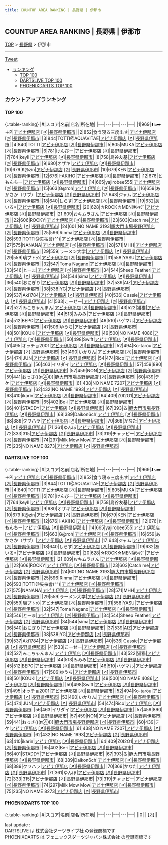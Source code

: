 ```yaml
---
title: COUNTUP AREA RANKING | 長野県 | 伊那市
---
```

## COUNTUP AREA RANKING | 長野県 | 伊那市

[TOP](/darts/rank/) > [長野県](/darts/rank/長野県/) > 伊那市

___

<a href="https://twitter.com/share?ref_src=twsrc%5Etfw" data-text="COUNTUP AREA RANKING | 長野県伊那市" class="twitter-share-button" data-hashtags="DARTSLIVE,PHOENIXDARTS,darts,ダーツ" data-show-count="false">Tweet</a>

* [ランキング](#カウントアップランキング)
    * [TOP 100](#top-100)
    * [DARTSLIVE TOP 100](#dartslive-top-100)
    * [PHOENIXDARTS TOP 100](#phoenixdarts-top-100)

### カウントアップランキング

#### TOP 100



{:.table-ranking}
|#|スコア|名前|店名|所在地|
|---|---|---|---|---|
|1|969|<span class="rank-name-dl">⬇️↘️➡️＋P</span>|<a href="/darts/rank/shops/b14f3f8d71c34fa228032249b44395af.html">アピナ伊那店</a> <a href="https://search.dartslive.com/jp/shop/b14f3f8d71c34fa228032249b44395af">[↗]</a>|<a href="/darts/rank/長野県/伊那市">長野県伊那市</a>|
|2|852|<span class="rank-name-dl">食う寝る三度出す</span>|<a href="/darts/rank/shops/b14f3f8d71c34fa228032249b44395af.html">アピナ伊那店</a> <a href="https://search.dartslive.com/jp/shop/b14f3f8d71c34fa228032249b44395af">[↗]</a>|<a href="/darts/rank/長野県/伊那市">長野県伊那市</a>|
|3|844|<span class="rank-name-dl">TOTTI@AQUAVITAE</span>|<a href="/darts/rank/shops/b14f3f8d71c34fa228032249b44395af.html">アピナ伊那店</a> <a href="https://search.dartslive.com/jp/shop/b14f3f8d71c34fa228032249b44395af">[↗]</a>|<a href="/darts/rank/長野県/伊那市">長野県伊那市</a>|
|4|840|<span class="rank-name-dl">TOTTI</span>|<a href="/darts/rank/shops/b14f3f8d71c34fa228032249b44395af.html">アピナ伊那店</a> <a href="https://search.dartslive.com/jp/shop/b14f3f8d71c34fa228032249b44395af">[↗]</a>|<a href="/darts/rank/長野県/伊那市">長野県伊那市</a>|
|5|805|<span class="rank-name-dl">MUKA</span>|<a href="/darts/rank/shops/b14f3f8d71c34fa228032249b44395af.html">アピナ伊那店</a> <a href="https://search.dartslive.com/jp/shop/b14f3f8d71c34fa228032249b44395af">[↗]</a>|<a href="/darts/rank/長野県/伊那市">長野県伊那市</a>|
|6|781|<span class="rank-name-dl">けんぴー</span>|<a href="/darts/rank/shops/b14f3f8d71c34fa228032249b44395af.html">アピナ伊那店</a> <a href="https://search.dartslive.com/jp/shop/b14f3f8d71c34fa228032249b44395af">[↗]</a>|<a href="/darts/rank/長野県/伊那市">長野県伊那市</a>|
|7|764|<span class="rank-name-dl">keyⅡ</span>|<a href="/darts/rank/shops/b14f3f8d71c34fa228032249b44395af.html">アピナ伊那店</a> <a href="https://search.dartslive.com/jp/shop/b14f3f8d71c34fa228032249b44395af">[↗]</a>|<a href="/darts/rank/長野県/伊那市">長野県伊那市</a>|
|8|758|<span class="rank-name-dl">島谷友基</span>|<a href="/darts/rank/shops/b14f3f8d71c34fa228032249b44395af.html">アピナ伊那店</a> <a href="https://search.dartslive.com/jp/shop/b14f3f8d71c34fa228032249b44395af">[↗]</a>|<a href="/darts/rank/長野県/伊那市">長野県伊那市</a>|
|9|680|<span class="rank-name-dl">オザキ</span>|<a href="/darts/rank/shops/b14f3f8d71c34fa228032249b44395af.html">アピナ伊那店</a> <a href="https://search.dartslive.com/jp/shop/b14f3f8d71c34fa228032249b44395af">[↗]</a>|<a href="/darts/rank/長野県/伊那市">長野県伊那市</a>|
|10|679|<span class="rank-name-dl">K@zin</span>|<a href="/darts/rank/shops/b14f3f8d71c34fa228032249b44395af.html">アピナ伊那店</a> <a href="https://search.dartslive.com/jp/shop/b14f3f8d71c34fa228032249b44395af">[↗]</a>|<a href="/darts/rank/長野県/伊那市">長野県伊那市</a>|
|10|679|<span class="rank-name-dl">KEN</span>|<a href="/darts/rank/shops/b14f3f8d71c34fa228032249b44395af.html">アピナ伊那店</a> <a href="https://search.dartslive.com/jp/shop/b14f3f8d71c34fa228032249b44395af">[↗]</a>|<a href="/darts/rank/長野県/伊那市">長野県伊那市</a>|
|12|676|<span class="rank-name-dl">I-AKIHO</span>|<a href="/darts/rank/shops/b14f3f8d71c34fa228032249b44395af.html">アピナ伊那店</a> <a href="https://search.dartslive.com/jp/shop/b14f3f8d71c34fa228032249b44395af">[↗]</a>|<a href="/darts/rank/長野県/伊那市">長野県伊那市</a>|
|12|676|<span class="rank-name-dl">ともんちー</span>|<a href="/darts/rank/shops/b14f3f8d71c34fa228032249b44395af.html">アピナ伊那店</a> <a href="https://search.dartslive.com/jp/shop/b14f3f8d71c34fa228032249b44395af">[↗]</a>|<a href="/darts/rank/長野県/伊那市">長野県伊那市</a>|
|14|665|<span class="rank-name-dl">yajirobee555</span>|<a href="/darts/rank/shops/b14f3f8d71c34fa228032249b44395af.html">アピナ伊那店</a> <a href="https://search.dartslive.com/jp/shop/b14f3f8d71c34fa228032249b44395af">[↗]</a>|<a href="/darts/rank/長野県/伊那市">長野県伊那市</a>|
|15|663|<span class="rank-name-dl">G@roh</span>|<a href="/darts/rank/shops/b14f3f8d71c34fa228032249b44395af.html">アピナ伊那店</a> <a href="https://search.dartslive.com/jp/shop/b14f3f8d71c34fa228032249b44395af">[↗]</a>|<a href="/darts/rank/長野県/伊那市">長野県伊那市</a>|
|16|659|<span class="rank-name-dl">あかさか（サブ）</span>|<a href="/darts/rank/shops/b14f3f8d71c34fa228032249b44395af.html">アピナ伊那店</a> <a href="https://search.dartslive.com/jp/shop/b14f3f8d71c34fa228032249b44395af">[↗]</a>|<a href="/darts/rank/長野県/伊那市">長野県伊那市</a>|
|17|643|<span class="rank-name-dl">ジャム</span>|<a href="/darts/rank/shops/b14f3f8d71c34fa228032249b44395af.html">アピナ伊那店</a> <a href="https://search.dartslive.com/jp/shop/b14f3f8d71c34fa228032249b44395af">[↗]</a>|<a href="/darts/rank/長野県/伊那市">長野県伊那市</a>|
|18|640|<span class="rank-name-dl">しらす</span>|<a href="/darts/rank/shops/b14f3f8d71c34fa228032249b44395af.html">アピナ伊那店</a> <a href="https://search.dartslive.com/jp/shop/b14f3f8d71c34fa228032249b44395af">[↗]</a>|<a href="/darts/rank/長野県/伊那市">長野県伊那市</a>|
|19|632|<span class="rank-name-dl">あいる*</span>|<a href="/darts/rank/shops/b14f3f8d71c34fa228032249b44395af.html">アピナ伊那店</a> <a href="https://search.dartslive.com/jp/shop/b14f3f8d71c34fa228032249b44395af">[↗]</a>|<a href="/darts/rank/長野県/伊那市">長野県伊那市</a>|
|20|628|<span class="rank-name-dl">☆ROCK☆MEN@ｼｷｳﾞ</span>|<a href="/darts/rank/shops/b14f3f8d71c34fa228032249b44395af.html">アピナ伊那店</a> <a href="https://search.dartslive.com/jp/shop/b14f3f8d71c34fa228032249b44395af">[↗]</a>|<a href="/darts/rank/長野県/伊那市">長野県伊那市</a>|
|21|609|<span class="rank-name-dl">おキムラさん</span>|<a href="/darts/rank/shops/b14f3f8d71c34fa228032249b44395af.html">アピナ伊那店</a> <a href="https://search.dartslive.com/jp/shop/b14f3f8d71c34fa228032249b44395af">[↗]</a>|<a href="/darts/rank/長野県/伊那市">長野県伊那市</a>|
|22|606|<span class="rank-name-dl">ROCKY</span>|<a href="/darts/rank/shops/b14f3f8d71c34fa228032249b44395af.html">アピナ伊那店</a> <a href="https://search.dartslive.com/jp/shop/b14f3f8d71c34fa228032249b44395af">[↗]</a>|<a href="/darts/rank/長野県/伊那市">長野県伊那市</a>|
|23|603|<span class="rank-name-dl">Catch me</span>|<a href="/darts/rank/shops/b14f3f8d71c34fa228032249b44395af.html">アピナ伊那店</a> <a href="https://search.dartslive.com/jp/shop/b14f3f8d71c34fa228032249b44395af">[↗]</a>|<a href="/darts/rank/長野県/伊那市">長野県伊那市</a>|
|24|601|<span class="rank-name-dl">NO NAME 3193</span>|<a href="/darts/rank/shops/67105a6add0825630d9b047a20a7ba1e.html">豚大門市場長野伊那店</a> <a href="https://search.dartslive.com/jp/shop/67105a6add0825630d9b047a20a7ba1e">[↗]</a>|<a href="/darts/rank/長野県/伊那市">長野県伊那市</a>|
|25|596|<span class="rank-name-dl">Rinma</span>|<a href="/darts/rank/shops/b14f3f8d71c34fa228032249b44395af.html">アピナ伊那店</a> <a href="https://search.dartslive.com/jp/shop/b14f3f8d71c34fa228032249b44395af">[↗]</a>|<a href="/darts/rank/長野県/伊那市">長野県伊那市</a>|
|26|593|<span class="rank-name-dl">TOTTI@矢桜會(^^)</span>|<a href="/darts/rank/shops/b14f3f8d71c34fa228032249b44395af.html">アピナ伊那店</a> <a href="https://search.dartslive.com/jp/shop/b14f3f8d71c34fa228032249b44395af">[↗]</a>|<a href="/darts/rank/長野県/伊那市">長野県伊那市</a>|
|27|575|<span class="rank-name-dl">NANANA</span>|<a href="/darts/rank/shops/b14f3f8d71c34fa228032249b44395af.html">アピナ伊那店</a> <a href="https://search.dartslive.com/jp/shop/b14f3f8d71c34fa228032249b44395af">[↗]</a>|<a href="/darts/rank/長野県/伊那市">長野県伊那市</a>|
|28|571|<span class="rank-name-dl">MHH</span>|<a href="/darts/rank/shops/b14f3f8d71c34fa228032249b44395af.html">アピナ伊那店</a> <a href="https://search.dartslive.com/jp/shop/b14f3f8d71c34fa228032249b44395af">[↗]</a>|<a href="/darts/rank/長野県/伊那市">長野県伊那市</a>|
|29|559|<span class="rank-name-dl">ラーメン大学</span>|<a href="/darts/rank/shops/b14f3f8d71c34fa228032249b44395af.html">アピナ伊那店</a> <a href="https://search.dartslive.com/jp/shop/b14f3f8d71c34fa228032249b44395af">[↗]</a>|<a href="/darts/rank/長野県/伊那市">長野県伊那市</a>|
|29|559|<span class="rank-name-dl">璃プトｩﾝ</span>|<a href="/darts/rank/shops/b14f3f8d71c34fa228032249b44395af.html">アピナ伊那店</a> <a href="https://search.dartslive.com/jp/shop/b14f3f8d71c34fa228032249b44395af">[↗]</a>|<a href="/darts/rank/長野県/伊那市">長野県伊那市</a>|
|31|558|<span class="rank-name-dl">YASU</span>|<a href="/darts/rank/shops/b14f3f8d71c34fa228032249b44395af.html">アピナ伊那店</a> <a href="https://search.dartslive.com/jp/shop/b14f3f8d71c34fa228032249b44395af">[↗]</a>|<a href="/darts/rank/長野県/伊那市">長野県伊那市</a>|
|32|547|<span class="rank-name-dl">Toma Nagano</span>|<a href="/darts/rank/shops/b14f3f8d71c34fa228032249b44395af.html">アピナ伊那店</a> <a href="https://search.dartslive.com/jp/shop/b14f3f8d71c34fa228032249b44395af">[↗]</a>|<a href="/darts/rank/長野県/伊那市">長野県伊那市</a>|
|33|546|<span class="rank-name-dl">とーま</span>|<a href="/darts/rank/shops/b14f3f8d71c34fa228032249b44395af.html">アピナ伊那店</a> <a href="https://search.dartslive.com/jp/shop/b14f3f8d71c34fa228032249b44395af">[↗]</a>|<a href="/darts/rank/長野県/伊那市">長野県伊那市</a>|
|34|544|<span class="rank-name-dl">Sheep Feather</span>|<a href="/darts/rank/shops/b14f3f8d71c34fa228032249b44395af.html">アピナ伊那店</a> <a href="https://search.dartslive.com/jp/shop/b14f3f8d71c34fa228032249b44395af">[↗]</a>|<a href="/darts/rank/長野県/伊那市">長野県伊那市</a>|
|34|544|<span class="rank-name-dl">sima</span>|<a href="/darts/rank/shops/b14f3f8d71c34fa228032249b44395af.html">アピナ伊那店</a> <a href="https://search.dartslive.com/jp/shop/b14f3f8d71c34fa228032249b44395af">[↗]</a>|<a href="/darts/rank/長野県/伊那市">長野県伊那市</a>|
|36|540|<span class="rank-name-dl">おにぎり</span>|<a href="/darts/rank/shops/b14f3f8d71c34fa228032249b44395af.html">アピナ伊那店</a> <a href="https://search.dartslive.com/jp/shop/b14f3f8d71c34fa228032249b44395af">[↗]</a>|<a href="/darts/rank/長野県/伊那市">長野県伊那市</a>|
|37|539|<span class="rank-name-dl">AIZ</span>|<a href="/darts/rank/shops/b14f3f8d71c34fa228032249b44395af.html">アピナ伊那店</a> <a href="https://search.dartslive.com/jp/shop/b14f3f8d71c34fa228032249b44395af">[↗]</a>|<a href="/darts/rank/長野県/伊那市">長野県伊那市</a>|
|38|538|<span class="rank-name-dl">YG</span>|<a href="/darts/rank/shops/b14f3f8d71c34fa228032249b44395af.html">アピナ伊那店</a> <a href="https://search.dartslive.com/jp/shop/b14f3f8d71c34fa228032249b44395af">[↗]</a>|<a href="/darts/rank/長野県/伊那市">長野県伊那市</a>|
|39|537|<span class="rank-name-dl">Aki1784</span>|<a href="/darts/rank/shops/b14f3f8d71c34fa228032249b44395af.html">アピナ伊那店</a> <a href="https://search.dartslive.com/jp/shop/b14f3f8d71c34fa228032249b44395af">[↗]</a>|<a href="/darts/rank/長野県/伊那市">長野県伊那市</a>|
|40|536|<span class="rank-name-dl">Ｃassie</span>|<a href="/darts/rank/shops/b14f3f8d71c34fa228032249b44395af.html">アピナ伊那店</a> <a href="https://search.dartslive.com/jp/shop/b14f3f8d71c34fa228032249b44395af">[↗]</a>|<a href="/darts/rank/長野県/伊那市">長野県伊那市</a>|
|41|533|<span class="rank-name-dl">こーせー</span>|<a href="/darts/rank/shops/b14f3f8d71c34fa228032249b44395af.html">アピナ伊那店</a> <a href="https://search.dartslive.com/jp/shop/b14f3f8d71c34fa228032249b44395af">[↗]</a>|<a href="/darts/rank/長野県/伊那市">長野県伊那市</a>|
|42|527|<span class="rank-name-dl">みこちゃんまん</span>|<a href="/darts/rank/shops/b14f3f8d71c34fa228032249b44395af.html">アピナ伊那店</a> <a href="https://search.dartslive.com/jp/shop/b14f3f8d71c34fa228032249b44395af">[↗]</a>|<a href="/darts/rank/長野県/伊那市">長野県伊那市</a>|
|43|522|<span class="rank-name-dl">猫猫</span>|<a href="/darts/rank/shops/b14f3f8d71c34fa228032249b44395af.html">アピナ伊那店</a> <a href="https://search.dartslive.com/jp/shop/b14f3f8d71c34fa228032249b44395af">[↗]</a>|<a href="/darts/rank/長野県/伊那市">長野県伊那市</a>|
|44|513|<span class="rank-name-dl">みみみ</span>|<a href="/darts/rank/shops/b14f3f8d71c34fa228032249b44395af.html">アピナ伊那店</a> <a href="https://search.dartslive.com/jp/shop/b14f3f8d71c34fa228032249b44395af">[↗]</a>|<a href="/darts/rank/長野県/伊那市">長野県伊那市</a>|
|45|512|<span class="rank-name-dl">BEPO</span>|<a href="/darts/rank/shops/b14f3f8d71c34fa228032249b44395af.html">アピナ伊那店</a> <a href="https://search.dartslive.com/jp/shop/b14f3f8d71c34fa228032249b44395af">[↗]</a>|<a href="/darts/rank/長野県/伊那市">長野県伊那市</a>|
|46|510|<span class="rank-name-dl">ハゲマル</span>|<a href="/darts/rank/shops/b14f3f8d71c34fa228032249b44395af.html">アピナ伊那店</a> <a href="https://search.dartslive.com/jp/shop/b14f3f8d71c34fa228032249b44395af">[↗]</a>|<a href="/darts/rank/長野県/伊那市">長野県伊那市</a>|
|47|506|<span class="rank-name-dl">ゆうち</span>|<a href="/darts/rank/shops/b14f3f8d71c34fa228032249b44395af.html">アピナ伊那店</a> <a href="https://search.dartslive.com/jp/shop/b14f3f8d71c34fa228032249b44395af">[↗]</a>|<a href="/darts/rank/長野県/伊那市">長野県伊那市</a>|
|48|501|<span class="rank-name-dl">KOUKI</span>|<a href="/darts/rank/shops/b14f3f8d71c34fa228032249b44395af.html">アピナ伊那店</a> <a href="https://search.dartslive.com/jp/shop/b14f3f8d71c34fa228032249b44395af">[↗]</a>|<a href="/darts/rank/長野県/伊那市">長野県伊那市</a>|
|49|500|<span class="rank-name-dl">NO NAME 4086</span>|<a href="/darts/rank/shops/b14f3f8d71c34fa228032249b44395af.html">アピナ伊那店</a> <a href="https://search.dartslive.com/jp/shop/b14f3f8d71c34fa228032249b44395af">[↗]</a>|<a href="/darts/rank/長野県/伊那市">長野県伊那市</a>|
|50|498|<span class="rank-name-dl">Swift</span>|<a href="/darts/rank/shops/b14f3f8d71c34fa228032249b44395af.html">アピナ伊那店</a> <a href="https://search.dartslive.com/jp/shop/b14f3f8d71c34fa228032249b44395af">[↗]</a>|<a href="/darts/rank/長野県/伊那市">長野県伊那市</a>|
|51|495|<span class="rank-name-dl">オッチョ2001</span>|<a href="/darts/rank/shops/b14f3f8d71c34fa228032249b44395af.html">アピナ伊那店</a> <a href="https://search.dartslive.com/jp/shop/b14f3f8d71c34fa228032249b44395af">[↗]</a>|<a href="/darts/rank/長野県/伊那市">長野県伊那市</a>|
|52|494|<span class="rank-name-dl">Ko-taröu</span>|<a href="/darts/rank/shops/b14f3f8d71c34fa228032249b44395af.html">アピナ伊那店</a> <a href="https://search.dartslive.com/jp/shop/b14f3f8d71c34fa228032249b44395af">[↗]</a>|<a href="/darts/rank/長野県/伊那市">長野県伊那市</a>|
|53|490|<span class="rank-name-dl">いかりん</span>|<a href="/darts/rank/shops/b14f3f8d71c34fa228032249b44395af.html">アピナ伊那店</a> <a href="https://search.dartslive.com/jp/shop/b14f3f8d71c34fa228032249b44395af">[↗]</a>|<a href="/darts/rank/長野県/伊那市">長野県伊那市</a>|
|54|474|<span class="rank-name-dl">JUN</span>|<a href="/darts/rank/shops/b14f3f8d71c34fa228032249b44395af.html">アピナ伊那店</a> <a href="https://search.dartslive.com/jp/shop/b14f3f8d71c34fa228032249b44395af">[↗]</a>|<a href="/darts/rank/長野県/伊那市">長野県伊那市</a>|
|54|474|<span class="rank-name-dl">Rico</span>|<a href="/darts/rank/shops/b14f3f8d71c34fa228032249b44395af.html">アピナ伊那店</a> <a href="https://search.dartslive.com/jp/shop/b14f3f8d71c34fa228032249b44395af">[↗]</a>|<a href="/darts/rank/長野県/伊那市">長野県伊那市</a>|
|56|463|<span class="rank-name-dl">イリダイ</span>|<a href="/darts/rank/shops/b14f3f8d71c34fa228032249b44395af.html">アピナ伊那店</a> <a href="https://search.dartslive.com/jp/shop/b14f3f8d71c34fa228032249b44395af">[↗]</a>|<a href="/darts/rank/長野県/伊那市">長野県伊那市</a>|
|57|459|<span class="rank-name-dl">890</span>|<a href="/darts/rank/shops/b14f3f8d71c34fa228032249b44395af.html">アピナ伊那店</a> <a href="https://search.dartslive.com/jp/shop/b14f3f8d71c34fa228032249b44395af">[↗]</a>|<a href="/darts/rank/長野県/伊那市">長野県伊那市</a>|
|57|459|<span class="rank-name-dl">NON</span>|<a href="/darts/rank/shops/b14f3f8d71c34fa228032249b44395af.html">アピナ伊那店</a> <a href="https://search.dartslive.com/jp/shop/b14f3f8d71c34fa228032249b44395af">[↗]</a>|<a href="/darts/rank/長野県/伊那市">長野県伊那市</a>|
|59|441|<span class="rank-name-dl">おっさ(((π④)))</span>|<a href="/darts/rank/shops/67105a6add0825630d9b047a20a7ba1e.html">豚大門市場長野伊那店</a> <a href="https://search.dartslive.com/jp/shop/67105a6add0825630d9b047a20a7ba1e">[↗]</a>|<a href="/darts/rank/長野県/伊那市">長野県伊那市</a>|
|60|439|<span class="rank-name-dl">テケ</span>|<a href="/darts/rank/shops/b14f3f8d71c34fa228032249b44395af.html">アピナ伊那店</a> <a href="https://search.dartslive.com/jp/shop/b14f3f8d71c34fa228032249b44395af">[↗]</a>|<a href="/darts/rank/長野県/伊那市">長野県伊那市</a>|
|61|438|<span class="rank-name-dl">NO NAME 7207</span>|<a href="/darts/rank/shops/b14f3f8d71c34fa228032249b44395af.html">アピナ伊那店</a> <a href="https://search.dartslive.com/jp/shop/b14f3f8d71c34fa228032249b44395af">[↗]</a>|<a href="/darts/rank/長野県/伊那市">長野県伊那市</a>|
|62|432|<span class="rank-name-dl">NO NAME 1993</span>|<a href="/darts/rank/shops/b14f3f8d71c34fa228032249b44395af.html">アピナ伊那店</a> <a href="https://search.dartslive.com/jp/shop/b14f3f8d71c34fa228032249b44395af">[↗]</a>|<a href="/darts/rank/長野県/伊那市">長野県伊那市</a>|
|63|410|<span class="rank-name-dl">ikarin</span>|<a href="/darts/rank/shops/b14f3f8d71c34fa228032249b44395af.html">アピナ伊那店</a> <a href="https://search.dartslive.com/jp/shop/b14f3f8d71c34fa228032249b44395af">[↗]</a>|<a href="/darts/rank/長野県/伊那市">長野県伊那市</a>|
|64|409|<span class="rank-name-dl">Z0I2O1</span>|<a href="/darts/rank/shops/b14f3f8d71c34fa228032249b44395af.html">アピナ伊那店</a> <a href="https://search.dartslive.com/jp/shop/b14f3f8d71c34fa228032249b44395af">[↗]</a>|<a href="/darts/rank/長野県/伊那市">長野県伊那市</a>|
|65|402|<span class="rank-name-dl">Be-i</span>|<a href="/darts/rank/shops/b14f3f8d71c34fa228032249b44395af.html">アピナ伊那店</a> <a href="https://search.dartslive.com/jp/shop/b14f3f8d71c34fa228032249b44395af">[↗]</a>|<a href="/darts/rank/長野県/伊那市">長野県伊那市</a>|
|66|401|<span class="rank-name-dl">STADDY</span>|<a href="/darts/rank/shops/b14f3f8d71c34fa228032249b44395af.html">アピナ伊那店</a> <a href="https://search.dartslive.com/jp/shop/b14f3f8d71c34fa228032249b44395af">[↗]</a>|<a href="/darts/rank/長野県/伊那市">長野県伊那市</a>|
|67|393|<span class="rank-name-dl">る</span>|<a href="/darts/rank/shops/67105a6add0825630d9b047a20a7ba1e.html">豚大門市場長野伊那店</a> <a href="https://search.dartslive.com/jp/shop/67105a6add0825630d9b047a20a7ba1e">[↗]</a>|<a href="/darts/rank/長野県/伊那市">長野県伊那市</a>|
|68|389|<span class="rank-name-dl">Daikon6ch</span>|<a href="/darts/rank/shops/b14f3f8d71c34fa228032249b44395af.html">アピナ伊那店</a> <a href="https://search.dartslive.com/jp/shop/b14f3f8d71c34fa228032249b44395af">[↗]</a>|<a href="/darts/rank/長野県/伊那市">長野県伊那市</a>|
|68|389|<span class="rank-name-dl">クワハラ</span>|<a href="/darts/rank/shops/b14f3f8d71c34fa228032249b44395af.html">アピナ伊那店</a> <a href="https://search.dartslive.com/jp/shop/b14f3f8d71c34fa228032249b44395af">[↗]</a>|<a href="/darts/rank/長野県/伊那市">長野県伊那市</a>|
|70|369|<span class="rank-name-dl">かなた</span>|<a href="/darts/rank/shops/b14f3f8d71c34fa228032249b44395af.html">アピナ伊那店</a> <a href="https://search.dartslive.com/jp/shop/b14f3f8d71c34fa228032249b44395af">[↗]</a>|<a href="/darts/rank/長野県/伊那市">長野県伊那市</a>|
|71|361|<span class="rank-name-dl">ゆんぼ</span>|<a href="/darts/rank/shops/b14f3f8d71c34fa228032249b44395af.html">アピナ伊那店</a> <a href="https://search.dartslive.com/jp/shop/b14f3f8d71c34fa228032249b44395af">[↗]</a>|<a href="/darts/rank/長野県/伊那市">長野県伊那市</a>|
|72|333|<span class="rank-name-dl">315</span>|<a href="/darts/rank/shops/b14f3f8d71c34fa228032249b44395af.html">アピナ伊那店</a> <a href="https://search.dartslive.com/jp/shop/b14f3f8d71c34fa228032249b44395af">[↗]</a>|<a href="/darts/rank/長野県/伊那市">長野県伊那市</a>|
|73|319|<span class="rank-name-dl">チャッピー</span>|<a href="/darts/rank/shops/b14f3f8d71c34fa228032249b44395af.html">アピナ伊那店</a> <a href="https://search.dartslive.com/jp/shop/b14f3f8d71c34fa228032249b44395af">[↗]</a>|<a href="/darts/rank/長野県/伊那市">長野県伊那市</a>|
|74|297|<span class="rank-name-dl">Milk Mow Mow</span>|<a href="/darts/rank/shops/b14f3f8d71c34fa228032249b44395af.html">アピナ伊那店</a> <a href="https://search.dartslive.com/jp/shop/b14f3f8d71c34fa228032249b44395af">[↗]</a>|<a href="/darts/rank/長野県/伊那市">長野県伊那市</a>|
|75|235|<span class="rank-name-dl">NO NAME 8273</span>|<a href="/darts/rank/shops/b14f3f8d71c34fa228032249b44395af.html">アピナ伊那店</a> <a href="https://search.dartslive.com/jp/shop/b14f3f8d71c34fa228032249b44395af">[↗]</a>|<a href="/darts/rank/長野県/伊那市">長野県伊那市</a>|


#### DARTSLIVE TOP 100



{:.table-ranking}
|#|スコア|名前|店名|所在地|
|---|---|---|---|---|
|1|969|<span class="rank-name-dl">⬇️↘️➡️＋P</span>|<a href="/darts/rank/shops/b14f3f8d71c34fa228032249b44395af.html">アピナ伊那店</a> <a href="https://search.dartslive.com/jp/shop/b14f3f8d71c34fa228032249b44395af">[↗]</a>|<a href="/darts/rank/長野県/伊那市">長野県伊那市</a>|
|2|852|<span class="rank-name-dl">食う寝る三度出す</span>|<a href="/darts/rank/shops/b14f3f8d71c34fa228032249b44395af.html">アピナ伊那店</a> <a href="https://search.dartslive.com/jp/shop/b14f3f8d71c34fa228032249b44395af">[↗]</a>|<a href="/darts/rank/長野県/伊那市">長野県伊那市</a>|
|3|844|<span class="rank-name-dl">TOTTI@AQUAVITAE</span>|<a href="/darts/rank/shops/b14f3f8d71c34fa228032249b44395af.html">アピナ伊那店</a> <a href="https://search.dartslive.com/jp/shop/b14f3f8d71c34fa228032249b44395af">[↗]</a>|<a href="/darts/rank/長野県/伊那市">長野県伊那市</a>|
|4|840|<span class="rank-name-dl">TOTTI</span>|<a href="/darts/rank/shops/b14f3f8d71c34fa228032249b44395af.html">アピナ伊那店</a> <a href="https://search.dartslive.com/jp/shop/b14f3f8d71c34fa228032249b44395af">[↗]</a>|<a href="/darts/rank/長野県/伊那市">長野県伊那市</a>|
|5|805|<span class="rank-name-dl">MUKA</span>|<a href="/darts/rank/shops/b14f3f8d71c34fa228032249b44395af.html">アピナ伊那店</a> <a href="https://search.dartslive.com/jp/shop/b14f3f8d71c34fa228032249b44395af">[↗]</a>|<a href="/darts/rank/長野県/伊那市">長野県伊那市</a>|
|6|781|<span class="rank-name-dl">けんぴー</span>|<a href="/darts/rank/shops/b14f3f8d71c34fa228032249b44395af.html">アピナ伊那店</a> <a href="https://search.dartslive.com/jp/shop/b14f3f8d71c34fa228032249b44395af">[↗]</a>|<a href="/darts/rank/長野県/伊那市">長野県伊那市</a>|
|7|764|<span class="rank-name-dl">keyⅡ</span>|<a href="/darts/rank/shops/b14f3f8d71c34fa228032249b44395af.html">アピナ伊那店</a> <a href="https://search.dartslive.com/jp/shop/b14f3f8d71c34fa228032249b44395af">[↗]</a>|<a href="/darts/rank/長野県/伊那市">長野県伊那市</a>|
|8|758|<span class="rank-name-dl">島谷友基</span>|<a href="/darts/rank/shops/b14f3f8d71c34fa228032249b44395af.html">アピナ伊那店</a> <a href="https://search.dartslive.com/jp/shop/b14f3f8d71c34fa228032249b44395af">[↗]</a>|<a href="/darts/rank/長野県/伊那市">長野県伊那市</a>|
|9|680|<span class="rank-name-dl">オザキ</span>|<a href="/darts/rank/shops/b14f3f8d71c34fa228032249b44395af.html">アピナ伊那店</a> <a href="https://search.dartslive.com/jp/shop/b14f3f8d71c34fa228032249b44395af">[↗]</a>|<a href="/darts/rank/長野県/伊那市">長野県伊那市</a>|
|10|679|<span class="rank-name-dl">K@zin</span>|<a href="/darts/rank/shops/b14f3f8d71c34fa228032249b44395af.html">アピナ伊那店</a> <a href="https://search.dartslive.com/jp/shop/b14f3f8d71c34fa228032249b44395af">[↗]</a>|<a href="/darts/rank/長野県/伊那市">長野県伊那市</a>|
|10|679|<span class="rank-name-dl">KEN</span>|<a href="/darts/rank/shops/b14f3f8d71c34fa228032249b44395af.html">アピナ伊那店</a> <a href="https://search.dartslive.com/jp/shop/b14f3f8d71c34fa228032249b44395af">[↗]</a>|<a href="/darts/rank/長野県/伊那市">長野県伊那市</a>|
|12|676|<span class="rank-name-dl">I-AKIHO</span>|<a href="/darts/rank/shops/b14f3f8d71c34fa228032249b44395af.html">アピナ伊那店</a> <a href="https://search.dartslive.com/jp/shop/b14f3f8d71c34fa228032249b44395af">[↗]</a>|<a href="/darts/rank/長野県/伊那市">長野県伊那市</a>|
|12|676|<span class="rank-name-dl">ともんちー</span>|<a href="/darts/rank/shops/b14f3f8d71c34fa228032249b44395af.html">アピナ伊那店</a> <a href="https://search.dartslive.com/jp/shop/b14f3f8d71c34fa228032249b44395af">[↗]</a>|<a href="/darts/rank/長野県/伊那市">長野県伊那市</a>|
|14|665|<span class="rank-name-dl">yajirobee555</span>|<a href="/darts/rank/shops/b14f3f8d71c34fa228032249b44395af.html">アピナ伊那店</a> <a href="https://search.dartslive.com/jp/shop/b14f3f8d71c34fa228032249b44395af">[↗]</a>|<a href="/darts/rank/長野県/伊那市">長野県伊那市</a>|
|15|663|<span class="rank-name-dl">G@roh</span>|<a href="/darts/rank/shops/b14f3f8d71c34fa228032249b44395af.html">アピナ伊那店</a> <a href="https://search.dartslive.com/jp/shop/b14f3f8d71c34fa228032249b44395af">[↗]</a>|<a href="/darts/rank/長野県/伊那市">長野県伊那市</a>|
|16|659|<span class="rank-name-dl">あかさか（サブ）</span>|<a href="/darts/rank/shops/b14f3f8d71c34fa228032249b44395af.html">アピナ伊那店</a> <a href="https://search.dartslive.com/jp/shop/b14f3f8d71c34fa228032249b44395af">[↗]</a>|<a href="/darts/rank/長野県/伊那市">長野県伊那市</a>|
|17|643|<span class="rank-name-dl">ジャム</span>|<a href="/darts/rank/shops/b14f3f8d71c34fa228032249b44395af.html">アピナ伊那店</a> <a href="https://search.dartslive.com/jp/shop/b14f3f8d71c34fa228032249b44395af">[↗]</a>|<a href="/darts/rank/長野県/伊那市">長野県伊那市</a>|
|18|640|<span class="rank-name-dl">しらす</span>|<a href="/darts/rank/shops/b14f3f8d71c34fa228032249b44395af.html">アピナ伊那店</a> <a href="https://search.dartslive.com/jp/shop/b14f3f8d71c34fa228032249b44395af">[↗]</a>|<a href="/darts/rank/長野県/伊那市">長野県伊那市</a>|
|19|632|<span class="rank-name-dl">あいる*</span>|<a href="/darts/rank/shops/b14f3f8d71c34fa228032249b44395af.html">アピナ伊那店</a> <a href="https://search.dartslive.com/jp/shop/b14f3f8d71c34fa228032249b44395af">[↗]</a>|<a href="/darts/rank/長野県/伊那市">長野県伊那市</a>|
|20|628|<span class="rank-name-dl">☆ROCK☆MEN@ｼｷｳﾞ</span>|<a href="/darts/rank/shops/b14f3f8d71c34fa228032249b44395af.html">アピナ伊那店</a> <a href="https://search.dartslive.com/jp/shop/b14f3f8d71c34fa228032249b44395af">[↗]</a>|<a href="/darts/rank/長野県/伊那市">長野県伊那市</a>|
|21|609|<span class="rank-name-dl">おキムラさん</span>|<a href="/darts/rank/shops/b14f3f8d71c34fa228032249b44395af.html">アピナ伊那店</a> <a href="https://search.dartslive.com/jp/shop/b14f3f8d71c34fa228032249b44395af">[↗]</a>|<a href="/darts/rank/長野県/伊那市">長野県伊那市</a>|
|22|606|<span class="rank-name-dl">ROCKY</span>|<a href="/darts/rank/shops/b14f3f8d71c34fa228032249b44395af.html">アピナ伊那店</a> <a href="https://search.dartslive.com/jp/shop/b14f3f8d71c34fa228032249b44395af">[↗]</a>|<a href="/darts/rank/長野県/伊那市">長野県伊那市</a>|
|23|603|<span class="rank-name-dl">Catch me</span>|<a href="/darts/rank/shops/b14f3f8d71c34fa228032249b44395af.html">アピナ伊那店</a> <a href="https://search.dartslive.com/jp/shop/b14f3f8d71c34fa228032249b44395af">[↗]</a>|<a href="/darts/rank/長野県/伊那市">長野県伊那市</a>|
|24|601|<span class="rank-name-dl">NO NAME 3193</span>|<a href="/darts/rank/shops/67105a6add0825630d9b047a20a7ba1e.html">豚大門市場長野伊那店</a> <a href="https://search.dartslive.com/jp/shop/67105a6add0825630d9b047a20a7ba1e">[↗]</a>|<a href="/darts/rank/長野県/伊那市">長野県伊那市</a>|
|25|596|<span class="rank-name-dl">Rinma</span>|<a href="/darts/rank/shops/b14f3f8d71c34fa228032249b44395af.html">アピナ伊那店</a> <a href="https://search.dartslive.com/jp/shop/b14f3f8d71c34fa228032249b44395af">[↗]</a>|<a href="/darts/rank/長野県/伊那市">長野県伊那市</a>|
|26|593|<span class="rank-name-dl">TOTTI@矢桜會(^^)</span>|<a href="/darts/rank/shops/b14f3f8d71c34fa228032249b44395af.html">アピナ伊那店</a> <a href="https://search.dartslive.com/jp/shop/b14f3f8d71c34fa228032249b44395af">[↗]</a>|<a href="/darts/rank/長野県/伊那市">長野県伊那市</a>|
|27|575|<span class="rank-name-dl">NANANA</span>|<a href="/darts/rank/shops/b14f3f8d71c34fa228032249b44395af.html">アピナ伊那店</a> <a href="https://search.dartslive.com/jp/shop/b14f3f8d71c34fa228032249b44395af">[↗]</a>|<a href="/darts/rank/長野県/伊那市">長野県伊那市</a>|
|28|571|<span class="rank-name-dl">MHH</span>|<a href="/darts/rank/shops/b14f3f8d71c34fa228032249b44395af.html">アピナ伊那店</a> <a href="https://search.dartslive.com/jp/shop/b14f3f8d71c34fa228032249b44395af">[↗]</a>|<a href="/darts/rank/長野県/伊那市">長野県伊那市</a>|
|29|559|<span class="rank-name-dl">ラーメン大学</span>|<a href="/darts/rank/shops/b14f3f8d71c34fa228032249b44395af.html">アピナ伊那店</a> <a href="https://search.dartslive.com/jp/shop/b14f3f8d71c34fa228032249b44395af">[↗]</a>|<a href="/darts/rank/長野県/伊那市">長野県伊那市</a>|
|29|559|<span class="rank-name-dl">璃プトｩﾝ</span>|<a href="/darts/rank/shops/b14f3f8d71c34fa228032249b44395af.html">アピナ伊那店</a> <a href="https://search.dartslive.com/jp/shop/b14f3f8d71c34fa228032249b44395af">[↗]</a>|<a href="/darts/rank/長野県/伊那市">長野県伊那市</a>|
|31|558|<span class="rank-name-dl">YASU</span>|<a href="/darts/rank/shops/b14f3f8d71c34fa228032249b44395af.html">アピナ伊那店</a> <a href="https://search.dartslive.com/jp/shop/b14f3f8d71c34fa228032249b44395af">[↗]</a>|<a href="/darts/rank/長野県/伊那市">長野県伊那市</a>|
|32|547|<span class="rank-name-dl">Toma Nagano</span>|<a href="/darts/rank/shops/b14f3f8d71c34fa228032249b44395af.html">アピナ伊那店</a> <a href="https://search.dartslive.com/jp/shop/b14f3f8d71c34fa228032249b44395af">[↗]</a>|<a href="/darts/rank/長野県/伊那市">長野県伊那市</a>|
|33|546|<span class="rank-name-dl">とーま</span>|<a href="/darts/rank/shops/b14f3f8d71c34fa228032249b44395af.html">アピナ伊那店</a> <a href="https://search.dartslive.com/jp/shop/b14f3f8d71c34fa228032249b44395af">[↗]</a>|<a href="/darts/rank/長野県/伊那市">長野県伊那市</a>|
|34|544|<span class="rank-name-dl">Sheep Feather</span>|<a href="/darts/rank/shops/b14f3f8d71c34fa228032249b44395af.html">アピナ伊那店</a> <a href="https://search.dartslive.com/jp/shop/b14f3f8d71c34fa228032249b44395af">[↗]</a>|<a href="/darts/rank/長野県/伊那市">長野県伊那市</a>|
|34|544|<span class="rank-name-dl">sima</span>|<a href="/darts/rank/shops/b14f3f8d71c34fa228032249b44395af.html">アピナ伊那店</a> <a href="https://search.dartslive.com/jp/shop/b14f3f8d71c34fa228032249b44395af">[↗]</a>|<a href="/darts/rank/長野県/伊那市">長野県伊那市</a>|
|36|540|<span class="rank-name-dl">おにぎり</span>|<a href="/darts/rank/shops/b14f3f8d71c34fa228032249b44395af.html">アピナ伊那店</a> <a href="https://search.dartslive.com/jp/shop/b14f3f8d71c34fa228032249b44395af">[↗]</a>|<a href="/darts/rank/長野県/伊那市">長野県伊那市</a>|
|37|539|<span class="rank-name-dl">AIZ</span>|<a href="/darts/rank/shops/b14f3f8d71c34fa228032249b44395af.html">アピナ伊那店</a> <a href="https://search.dartslive.com/jp/shop/b14f3f8d71c34fa228032249b44395af">[↗]</a>|<a href="/darts/rank/長野県/伊那市">長野県伊那市</a>|
|38|538|<span class="rank-name-dl">YG</span>|<a href="/darts/rank/shops/b14f3f8d71c34fa228032249b44395af.html">アピナ伊那店</a> <a href="https://search.dartslive.com/jp/shop/b14f3f8d71c34fa228032249b44395af">[↗]</a>|<a href="/darts/rank/長野県/伊那市">長野県伊那市</a>|
|39|537|<span class="rank-name-dl">Aki1784</span>|<a href="/darts/rank/shops/b14f3f8d71c34fa228032249b44395af.html">アピナ伊那店</a> <a href="https://search.dartslive.com/jp/shop/b14f3f8d71c34fa228032249b44395af">[↗]</a>|<a href="/darts/rank/長野県/伊那市">長野県伊那市</a>|
|40|536|<span class="rank-name-dl">Ｃassie</span>|<a href="/darts/rank/shops/b14f3f8d71c34fa228032249b44395af.html">アピナ伊那店</a> <a href="https://search.dartslive.com/jp/shop/b14f3f8d71c34fa228032249b44395af">[↗]</a>|<a href="/darts/rank/長野県/伊那市">長野県伊那市</a>|
|41|533|<span class="rank-name-dl">こーせー</span>|<a href="/darts/rank/shops/b14f3f8d71c34fa228032249b44395af.html">アピナ伊那店</a> <a href="https://search.dartslive.com/jp/shop/b14f3f8d71c34fa228032249b44395af">[↗]</a>|<a href="/darts/rank/長野県/伊那市">長野県伊那市</a>|
|42|527|<span class="rank-name-dl">みこちゃんまん</span>|<a href="/darts/rank/shops/b14f3f8d71c34fa228032249b44395af.html">アピナ伊那店</a> <a href="https://search.dartslive.com/jp/shop/b14f3f8d71c34fa228032249b44395af">[↗]</a>|<a href="/darts/rank/長野県/伊那市">長野県伊那市</a>|
|43|522|<span class="rank-name-dl">猫猫</span>|<a href="/darts/rank/shops/b14f3f8d71c34fa228032249b44395af.html">アピナ伊那店</a> <a href="https://search.dartslive.com/jp/shop/b14f3f8d71c34fa228032249b44395af">[↗]</a>|<a href="/darts/rank/長野県/伊那市">長野県伊那市</a>|
|44|513|<span class="rank-name-dl">みみみ</span>|<a href="/darts/rank/shops/b14f3f8d71c34fa228032249b44395af.html">アピナ伊那店</a> <a href="https://search.dartslive.com/jp/shop/b14f3f8d71c34fa228032249b44395af">[↗]</a>|<a href="/darts/rank/長野県/伊那市">長野県伊那市</a>|
|45|512|<span class="rank-name-dl">BEPO</span>|<a href="/darts/rank/shops/b14f3f8d71c34fa228032249b44395af.html">アピナ伊那店</a> <a href="https://search.dartslive.com/jp/shop/b14f3f8d71c34fa228032249b44395af">[↗]</a>|<a href="/darts/rank/長野県/伊那市">長野県伊那市</a>|
|46|510|<span class="rank-name-dl">ハゲマル</span>|<a href="/darts/rank/shops/b14f3f8d71c34fa228032249b44395af.html">アピナ伊那店</a> <a href="https://search.dartslive.com/jp/shop/b14f3f8d71c34fa228032249b44395af">[↗]</a>|<a href="/darts/rank/長野県/伊那市">長野県伊那市</a>|
|47|506|<span class="rank-name-dl">ゆうち</span>|<a href="/darts/rank/shops/b14f3f8d71c34fa228032249b44395af.html">アピナ伊那店</a> <a href="https://search.dartslive.com/jp/shop/b14f3f8d71c34fa228032249b44395af">[↗]</a>|<a href="/darts/rank/長野県/伊那市">長野県伊那市</a>|
|48|501|<span class="rank-name-dl">KOUKI</span>|<a href="/darts/rank/shops/b14f3f8d71c34fa228032249b44395af.html">アピナ伊那店</a> <a href="https://search.dartslive.com/jp/shop/b14f3f8d71c34fa228032249b44395af">[↗]</a>|<a href="/darts/rank/長野県/伊那市">長野県伊那市</a>|
|49|500|<span class="rank-name-dl">NO NAME 4086</span>|<a href="/darts/rank/shops/b14f3f8d71c34fa228032249b44395af.html">アピナ伊那店</a> <a href="https://search.dartslive.com/jp/shop/b14f3f8d71c34fa228032249b44395af">[↗]</a>|<a href="/darts/rank/長野県/伊那市">長野県伊那市</a>|
|50|498|<span class="rank-name-dl">Swift</span>|<a href="/darts/rank/shops/b14f3f8d71c34fa228032249b44395af.html">アピナ伊那店</a> <a href="https://search.dartslive.com/jp/shop/b14f3f8d71c34fa228032249b44395af">[↗]</a>|<a href="/darts/rank/長野県/伊那市">長野県伊那市</a>|
|51|495|<span class="rank-name-dl">オッチョ2001</span>|<a href="/darts/rank/shops/b14f3f8d71c34fa228032249b44395af.html">アピナ伊那店</a> <a href="https://search.dartslive.com/jp/shop/b14f3f8d71c34fa228032249b44395af">[↗]</a>|<a href="/darts/rank/長野県/伊那市">長野県伊那市</a>|
|52|494|<span class="rank-name-dl">Ko-taröu</span>|<a href="/darts/rank/shops/b14f3f8d71c34fa228032249b44395af.html">アピナ伊那店</a> <a href="https://search.dartslive.com/jp/shop/b14f3f8d71c34fa228032249b44395af">[↗]</a>|<a href="/darts/rank/長野県/伊那市">長野県伊那市</a>|
|53|490|<span class="rank-name-dl">いかりん</span>|<a href="/darts/rank/shops/b14f3f8d71c34fa228032249b44395af.html">アピナ伊那店</a> <a href="https://search.dartslive.com/jp/shop/b14f3f8d71c34fa228032249b44395af">[↗]</a>|<a href="/darts/rank/長野県/伊那市">長野県伊那市</a>|
|54|474|<span class="rank-name-dl">JUN</span>|<a href="/darts/rank/shops/b14f3f8d71c34fa228032249b44395af.html">アピナ伊那店</a> <a href="https://search.dartslive.com/jp/shop/b14f3f8d71c34fa228032249b44395af">[↗]</a>|<a href="/darts/rank/長野県/伊那市">長野県伊那市</a>|
|54|474|<span class="rank-name-dl">Rico</span>|<a href="/darts/rank/shops/b14f3f8d71c34fa228032249b44395af.html">アピナ伊那店</a> <a href="https://search.dartslive.com/jp/shop/b14f3f8d71c34fa228032249b44395af">[↗]</a>|<a href="/darts/rank/長野県/伊那市">長野県伊那市</a>|
|56|463|<span class="rank-name-dl">イリダイ</span>|<a href="/darts/rank/shops/b14f3f8d71c34fa228032249b44395af.html">アピナ伊那店</a> <a href="https://search.dartslive.com/jp/shop/b14f3f8d71c34fa228032249b44395af">[↗]</a>|<a href="/darts/rank/長野県/伊那市">長野県伊那市</a>|
|57|459|<span class="rank-name-dl">890</span>|<a href="/darts/rank/shops/b14f3f8d71c34fa228032249b44395af.html">アピナ伊那店</a> <a href="https://search.dartslive.com/jp/shop/b14f3f8d71c34fa228032249b44395af">[↗]</a>|<a href="/darts/rank/長野県/伊那市">長野県伊那市</a>|
|57|459|<span class="rank-name-dl">NON</span>|<a href="/darts/rank/shops/b14f3f8d71c34fa228032249b44395af.html">アピナ伊那店</a> <a href="https://search.dartslive.com/jp/shop/b14f3f8d71c34fa228032249b44395af">[↗]</a>|<a href="/darts/rank/長野県/伊那市">長野県伊那市</a>|
|59|441|<span class="rank-name-dl">おっさ(((π④)))</span>|<a href="/darts/rank/shops/67105a6add0825630d9b047a20a7ba1e.html">豚大門市場長野伊那店</a> <a href="https://search.dartslive.com/jp/shop/67105a6add0825630d9b047a20a7ba1e">[↗]</a>|<a href="/darts/rank/長野県/伊那市">長野県伊那市</a>|
|60|439|<span class="rank-name-dl">テケ</span>|<a href="/darts/rank/shops/b14f3f8d71c34fa228032249b44395af.html">アピナ伊那店</a> <a href="https://search.dartslive.com/jp/shop/b14f3f8d71c34fa228032249b44395af">[↗]</a>|<a href="/darts/rank/長野県/伊那市">長野県伊那市</a>|
|61|438|<span class="rank-name-dl">NO NAME 7207</span>|<a href="/darts/rank/shops/b14f3f8d71c34fa228032249b44395af.html">アピナ伊那店</a> <a href="https://search.dartslive.com/jp/shop/b14f3f8d71c34fa228032249b44395af">[↗]</a>|<a href="/darts/rank/長野県/伊那市">長野県伊那市</a>|
|62|432|<span class="rank-name-dl">NO NAME 1993</span>|<a href="/darts/rank/shops/b14f3f8d71c34fa228032249b44395af.html">アピナ伊那店</a> <a href="https://search.dartslive.com/jp/shop/b14f3f8d71c34fa228032249b44395af">[↗]</a>|<a href="/darts/rank/長野県/伊那市">長野県伊那市</a>|
|63|410|<span class="rank-name-dl">ikarin</span>|<a href="/darts/rank/shops/b14f3f8d71c34fa228032249b44395af.html">アピナ伊那店</a> <a href="https://search.dartslive.com/jp/shop/b14f3f8d71c34fa228032249b44395af">[↗]</a>|<a href="/darts/rank/長野県/伊那市">長野県伊那市</a>|
|64|409|<span class="rank-name-dl">Z0I2O1</span>|<a href="/darts/rank/shops/b14f3f8d71c34fa228032249b44395af.html">アピナ伊那店</a> <a href="https://search.dartslive.com/jp/shop/b14f3f8d71c34fa228032249b44395af">[↗]</a>|<a href="/darts/rank/長野県/伊那市">長野県伊那市</a>|
|65|402|<span class="rank-name-dl">Be-i</span>|<a href="/darts/rank/shops/b14f3f8d71c34fa228032249b44395af.html">アピナ伊那店</a> <a href="https://search.dartslive.com/jp/shop/b14f3f8d71c34fa228032249b44395af">[↗]</a>|<a href="/darts/rank/長野県/伊那市">長野県伊那市</a>|
|66|401|<span class="rank-name-dl">STADDY</span>|<a href="/darts/rank/shops/b14f3f8d71c34fa228032249b44395af.html">アピナ伊那店</a> <a href="https://search.dartslive.com/jp/shop/b14f3f8d71c34fa228032249b44395af">[↗]</a>|<a href="/darts/rank/長野県/伊那市">長野県伊那市</a>|
|67|393|<span class="rank-name-dl">る</span>|<a href="/darts/rank/shops/67105a6add0825630d9b047a20a7ba1e.html">豚大門市場長野伊那店</a> <a href="https://search.dartslive.com/jp/shop/67105a6add0825630d9b047a20a7ba1e">[↗]</a>|<a href="/darts/rank/長野県/伊那市">長野県伊那市</a>|
|68|389|<span class="rank-name-dl">Daikon6ch</span>|<a href="/darts/rank/shops/b14f3f8d71c34fa228032249b44395af.html">アピナ伊那店</a> <a href="https://search.dartslive.com/jp/shop/b14f3f8d71c34fa228032249b44395af">[↗]</a>|<a href="/darts/rank/長野県/伊那市">長野県伊那市</a>|
|68|389|<span class="rank-name-dl">クワハラ</span>|<a href="/darts/rank/shops/b14f3f8d71c34fa228032249b44395af.html">アピナ伊那店</a> <a href="https://search.dartslive.com/jp/shop/b14f3f8d71c34fa228032249b44395af">[↗]</a>|<a href="/darts/rank/長野県/伊那市">長野県伊那市</a>|
|70|369|<span class="rank-name-dl">かなた</span>|<a href="/darts/rank/shops/b14f3f8d71c34fa228032249b44395af.html">アピナ伊那店</a> <a href="https://search.dartslive.com/jp/shop/b14f3f8d71c34fa228032249b44395af">[↗]</a>|<a href="/darts/rank/長野県/伊那市">長野県伊那市</a>|
|71|361|<span class="rank-name-dl">ゆんぼ</span>|<a href="/darts/rank/shops/b14f3f8d71c34fa228032249b44395af.html">アピナ伊那店</a> <a href="https://search.dartslive.com/jp/shop/b14f3f8d71c34fa228032249b44395af">[↗]</a>|<a href="/darts/rank/長野県/伊那市">長野県伊那市</a>|
|72|333|<span class="rank-name-dl">315</span>|<a href="/darts/rank/shops/b14f3f8d71c34fa228032249b44395af.html">アピナ伊那店</a> <a href="https://search.dartslive.com/jp/shop/b14f3f8d71c34fa228032249b44395af">[↗]</a>|<a href="/darts/rank/長野県/伊那市">長野県伊那市</a>|
|73|319|<span class="rank-name-dl">チャッピー</span>|<a href="/darts/rank/shops/b14f3f8d71c34fa228032249b44395af.html">アピナ伊那店</a> <a href="https://search.dartslive.com/jp/shop/b14f3f8d71c34fa228032249b44395af">[↗]</a>|<a href="/darts/rank/長野県/伊那市">長野県伊那市</a>|
|74|297|<span class="rank-name-dl">Milk Mow Mow</span>|<a href="/darts/rank/shops/b14f3f8d71c34fa228032249b44395af.html">アピナ伊那店</a> <a href="https://search.dartslive.com/jp/shop/b14f3f8d71c34fa228032249b44395af">[↗]</a>|<a href="/darts/rank/長野県/伊那市">長野県伊那市</a>|
|75|235|<span class="rank-name-dl">NO NAME 8273</span>|<a href="/darts/rank/shops/b14f3f8d71c34fa228032249b44395af.html">アピナ伊那店</a> <a href="https://search.dartslive.com/jp/shop/b14f3f8d71c34fa228032249b44395af">[↗]</a>|<a href="/darts/rank/長野県/伊那市">長野県伊那市</a>|


#### PHOENIXDARTS TOP 100



{:.table-ranking}
|#|スコア|名前|店名|所在地|
|---|---|---|---|---|
||0|<span class="rank-name-dl"> </span>|<a href="/darts/rank/shops/.html"></a> <a href="">[↗]</a>|<a href="/darts/rank//"></a>|


<div class="footer border-top border-gray-light mt-5 pt-3 text-right text-gray">
    last update : <span style="font-weight: italic" id="foot_last_modified"></span><br />
    DARTSLIVE は 株式会社ダーツライブ社 の登録商標です<br />
    PHOENIXDARTS は フェニックスダーツジャパン株式会社 の登録商標です<br />
</div>

<script src="https://cdnjs.cloudflare.com/ajax/libs/jquery.tablesorter/2.31.3/js/jquery.tablesorter.min.js" integrity="sha512-qzgd5cYSZcosqpzpn7zF2ZId8f/8CHmFKZ8j7mU4OUXTNRd5g+ZHBPsgKEwoqxCtdQvExE5LprwwPAgoicguNg==" crossorigin="anonymous" referrerpolicy="no-referrer"></script>
<link rel="stylesheet" href="https://cdnjs.cloudflare.com/ajax/libs/jquery.tablesorter/2.31.3/css/theme.default.min.css" integrity="sha512-wghhOJkjQX0Lh3NSWvNKeZ0ZpNn+SPVXX1Qyc9OCaogADktxrBiBdKGDoqVUOyhStvMBmJQ8ZdMHiR3wuEq8+w==" crossorigin="anonymous" referrerpolicy="no-referrer" />
<script>
$(function() {
    $(".table-ranking").tablesorter({sortList:[[0, 0]]});
    $("#foot_last_modified").text(formatDate(new Date(document.lastModified), 'yyyy-MM-dd HH:mm:ss'));
});
</script>

<script async src="https://platform.twitter.com/widgets.js" charset="utf-8"></script>